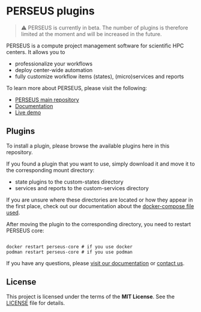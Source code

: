 # PERSEUS plugins

> ⚠️ PERSEUS is currently in beta. The number of plugins is therefore limited at the moment and will be increased in the future.

PERSEUS is a compute project management software for scientific HPC centers. It allows you to
* professionalize your workflows
* deploy center-wide automation
* fully customize workflow items (states), (micro)services and reports

To learn more about PERSEUS, please visit the following:
* [PERSEUS main repository](https://github.com/pc2-perseus/perseus)
* [Documentation](https://perseus-project.pc2.uni-paderborn.de/docs/)
* [Live demo](https://perseus-project.pc2.uni-paderborn.de/preview/)

## Plugins

To install a plugin, please browse the available plugins here in this repository.

If you found a plugin that you want to use, simply download it and move it to the corresponding mount directory:

- state plugins to the custom-states directory
- services and reports to the custom-services directory

If you are unsure where these directories are located or how they appear in the first place, check out our documentation
about the [docker-compose file used](https://perseus-project.pc2.uni-paderborn.de/installation/use_docker-compose/#prerequisites).

After moving the plugin to the corresponding directory, you need to restart PERSEUS core:

```shell

docker restart perseus-core # if you use docker
podman restart perseus-core # if you use podman

```

If you have any questions, please [visit our documentation](https://perseus-project.pc2.uni-paderborn.de/docs/) or [contact us](https://perseus-project.pc2.uni-paderborn.de/contact/).

## License

This project is licensed under the terms of the **MIT License**.
See the [LICENSE](./LICENSE) file for details.
